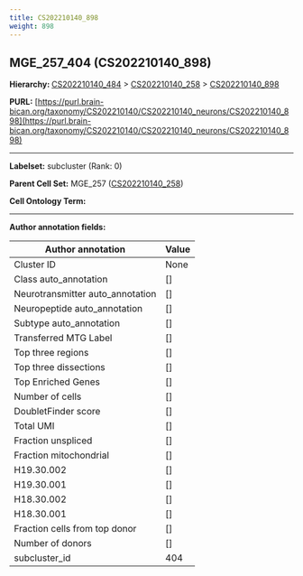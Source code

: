 ```yaml
---
title: CS202210140_898
weight: 898
---
```

## MGE_257_404 (CS202210140_898)
<b>Hierarchy: </b>
[CS202210140_484](../CS202210140_484) >
[CS202210140_258](../CS202210140_258) >
[CS202210140_898](../CS202210140_898)

**PURL:** [https://purl.brain-bican.org/taxonomy/CS202210140/CS202210140_neurons/CS202210140_898](https://purl.brain-bican.org/taxonomy/CS202210140/CS202210140_neurons/CS202210140_898)

---


**Labelset:** subcluster (Rank: 0)

**Parent Cell Set:** MGE_257 ([CS202210140_258](../CS202210140_258))



**Cell Ontology Term:** 

[MARKER GENES.]: #


---

[TRANSFERRED ANNOTATIONS.]: #


[AUTHOR ANNOTATION FIELDS.]: #


**Author annotation fields:**

| Author annotation | Value |
|-------------------|-------|
|Cluster ID|None|
|Class auto_annotation|[]|
|Neurotransmitter auto_annotation|[]|
|Neuropeptide auto_annotation|[]|
|Subtype auto_annotation|[]|
|Transferred MTG Label|[]|
|Top three regions|[]|
|Top three dissections|[]|
|Top Enriched Genes|[]|
|Number of cells|[]|
|DoubletFinder score|[]|
|Total UMI|[]|
|Fraction unspliced|[]|
|Fraction mitochondrial|[]|
|H19.30.002|[]|
|H19.30.001|[]|
|H18.30.002|[]|
|H18.30.001|[]|
|Fraction cells from top donor|[]|
|Number of donors|[]|
|subcluster_id|404|
